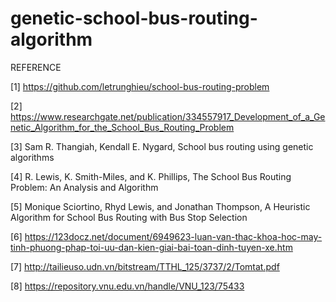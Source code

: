 # genetic-school-bus-routing-algorithm

REFERENCE

[1] https://github.com/letrunghieu/school-bus-routing-problem

[2] https://www.researchgate.net/publication/334557917_Development_of_a_Genetic_Algorithm_for_the_School_Bus_Routing_Problem

[3] Sam R. Thangiah, Kendall E. Nygard, School bus routing using genetic algorithms

[4] R. Lewis, K. Smith-Miles, and K. Phillips, The School Bus Routing Problem: An Analysis and Algorithm

[5] Monique Sciortino, Rhyd Lewis, and Jonathan Thompson, A Heuristic Algorithm for School Bus Routing with Bus Stop Selection

[6] https://123docz.net/document/6949623-luan-van-thac-khoa-hoc-may-tinh-phuong-phap-toi-uu-dan-kien-giai-bai-toan-dinh-tuyen-xe.htm

[7] http://tailieuso.udn.vn/bitstream/TTHL_125/3737/2/Tomtat.pdf

[8] https://repository.vnu.edu.vn/handle/VNU_123/75433
